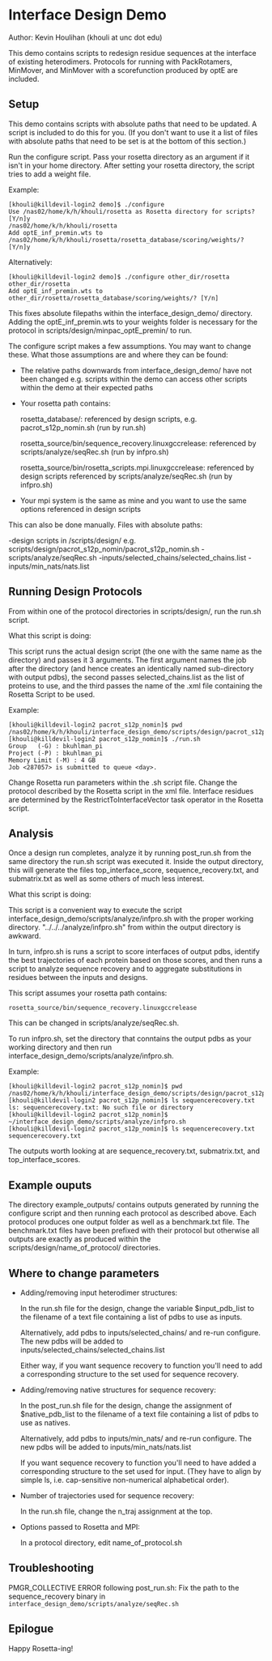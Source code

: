 Interface Design Demo
=====================

Author: Kevin Houlihan (khouli at unc dot edu)

This demo contains scripts to redesign residue sequences at the interface of
existing heterodimers. Protocols for running with PackRotamers, MinMover,
and MinMover with a scorefunction produced by optE are included.

Setup
-----

This demo contains scripts with absolute paths that need to be updated. A
script is included to do this for you. (If you don't want to use it a list of
files with absolute paths that need to be set is at the bottom of this
section.)

Run the configure script. Pass your rosetta directory as an argument if it
isn't in your home directory. After setting your rosetta directory, the script
tries to add a weight file.

Example:

    [khouli@killdevil-login2 demo]$ ./configure 
    Use /nas02/home/k/h/khouli/rosetta as Rosetta directory for scripts? [Y/n]y
    /nas02/home/k/h/khouli/rosetta
    Add optE_inf_premin.wts to /nas02/home/k/h/khouli/rosetta/rosetta_database/scoring/weights/? [Y/n]y

Alternatively:

    [khouli@killdevil-login2 demo]$ ./configure other_dir/rosetta
    other_dir/rosetta
    Add optE_inf_premin.wts to other_dir/rosetta/rosetta_database/scoring/weights/? [Y/n]

This fixes absolute filepaths within the interface_design_demo/ directory.
Adding the optE_inf_premin.wts to your weights folder is necessary for the
protocol in scripts/design/minpac_optE_premin/ to run.

The configure script makes a few assumptions. You may want to change these.
What those assumptions are and where they can be found:

- The relative paths downwards from interface_design_demo/ have not been 
  changed e.g. scripts within the demo can access other scripts within the demo 
  at their expected paths

- Your rosetta path contains:

  rosetta_database/: referenced by design scripts, e.g. 
  pacrot_s12p_nomin.sh (run by run.sh)

  rosetta_source/bin/sequence_recovery.linuxgccrelease: referenced by 
  scripts/analyze/seqRec.sh (run by infpro.sh)

  rosetta_source/bin/rosetta_scripts.mpi.linuxgccrelease: referenced by 
  design scripts referenced by scripts/analyze/seqRec.sh (run by infpro.sh)

- Your mpi system is the same as mine and you want to use the same options 
  referenced in design scripts

This can also be done manually. Files with absolute paths:

-design scripts in /scripts/design/
     e.g. scripts/design/pacrot_s12p_nomin/pacrot_s12p_nomin.sh
    -scripts/analyze/seqRec.sh
    -inputs/selected_chains/selected_chains.list
    -inputs/min_nats/nats.list

Running Design Protocols
------------------------

From within one of the protocol directories in scripts/design/, run the run.sh
script.

What this script is doing:

This script runs the actual design script (the one with the same name as the
directory) and passes it 3 arguments. The first argument names the job after
the directory (and hence creates an identically named sub-directory with output
pdbs), the second passes selected_chains.list as the list of proteins to use,
and the third passes the name of the .xml file containing the Rosetta Script to
be used.

Example:

    [khouli@killdevil-login2 pacrot_s12p_nomin]$ pwd
    /nas02/home/k/h/khouli/interface_design_demo/scripts/design/pacrot_s12p_nomin
    [khouli@killdevil-login2 pacrot_s12p_nomin]$ ./run.sh 
    Group   (-G) : bkuhlman_pi
    Project (-P) : bkuhlman_pi
    Memory Limit (-M) : 4 GB
    Job <287057> is submitted to queue <day>.

Change Rosetta run parameters within the <name-of-protocol>.sh script file.
Change the protocol described by the Rosetta script in the xml file.
Interface residues are determined by the RestrictToInterfaceVector task
operator in the Rosetta script.

Analysis
--------

Once a design run completes, analyze it by running post_run.sh from the same
directory the run.sh script was executed it. Inside the output directory, this
will generate the files top_interface_score, sequence_recovery.txt, and
submatrix.txt as well as some others of much less interest.

What this script is doing:

This script is a convenient way to execute the script
interface_design_demo/scripts/analyze/infpro.sh with the proper working
directory. "../../../analyze/infpro.sh" from within the output directory is
awkward.

In turn, infpro.sh is runs a script to score interfaces of output pdbs,
identify the best trajectories of each protein based on those scores, and
then runs a script to analyze sequence recovery and to aggregate substitutions
in residues between the inputs and designs.

This script assumes your rosetta path contains:

    rosetta_source/bin/sequence_recovery.linuxgccrelease

This can be changed in scripts/analyze/seqRec.sh.

To run infpro.sh, set the directory that conntains the output pdbs as your
working directory and then run interface_design_demo/scripts/analyze/infpro.sh.

Example:

    [khouli@killdevil-login2 pacrot_s12p_nomin]$ pwd
    /nas02/home/k/h/khouli/interface_design_demo/scripts/design/pacrot_s12p_nomin/pacrot_s12p_nomin
    [khouli@killdevil-login2 pacrot_s12p_nomin]$ ls sequencerecovery.txt
    ls: sequencerecovery.txt: No such file or directory
    [khouli@killdevil-login2 pacrot_s12p_nomin]$ ~/interface_design_demo/scripts/analyze/infpro.sh 
    [khouli@killdevil-login2 pacrot_s12p_nomin]$ ls sequencerecovery.txt 
    sequencerecovery.txt

The outputs worth looking at are sequence_recovery.txt, submatrix.txt,
and top_interface_scores.


Example ouputs
--------------

The directory example_outputs/ contains outputs generated by running the
configure script and then running each protocol as described above. Each
protocol produces one output folder as well as a benchmark.txt file. The
benchmark.txt files have been prefixed with their protocol but otherwise all
outputs are exactly as produced within the scripts/design/name_of_protocol/
directories.

Where to change parameters
--------------------------

* Adding/removing input heterodimer structures:

  In the run.sh file for the design, change the variable $input_pdb_list to
  the filename of a text file containing a list of pdbs to use as inputs.

  Alternatively, add pdbs to inputs/selected_chains/ and re-run configure.
  The new pdbs will be added to inputs/selected_chains/selected_chains.list

  Either way, if you want sequence recovery to function you'll need to add a
  corresponding structure to the set used for sequence recovery.

* Adding/removing native structures for sequence recovery:

  In the post_run.sh file for the design, change the assignment of
  $native_pdb_list to the filename of a text file containing a list of pdbs
  to use as natives.

  Alternatively, add pdbs to inputs/min_nats/ and re-run configure. The
  new pdbs will be added to inputs/min_nats/nats.list

  If you want sequence recovery to function you'll need to have added a
  corresponding structure to the set used for input. (They have to align
  by simple ls, i.e. cap-sensitive non-numerical alphabetical order).

* Number of trajectories used for sequence recovery:

  In the run.sh file, change the n_traj assignment at the top.

* Options passed to Rosetta and MPI:

  In a protocol directory, edit name_of_protocol.sh

Troubleshooting
---------------

PMGR_COLLECTIVE ERROR following post_run.sh: Fix the path to the 
sequence_recovery binary in `interface_design_demo/scripts/analyze/seqRec.sh`

Epilogue
--------

Happy Rosetta-ing!
